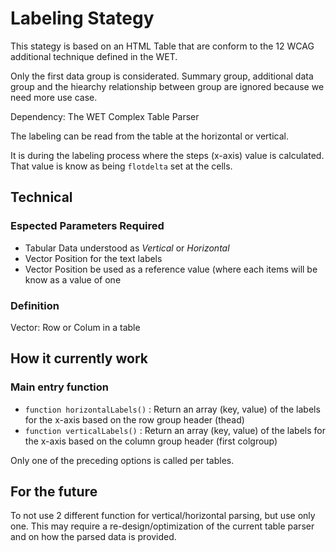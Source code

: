 Labeling Stategy 
===========================

This stategy is based on an HTML Table that are conform to the 12 WCAG additional technique defined in the WET.

Only the first data group is considerated. Summary group, additional data group and the hiearchy relationship between group are ignored because we need more use case. 

Dependency: The WET Complex Table Parser

The labeling can be read from the table at the horizontal or vertical.

It is during the labeling process where the steps (x-axis) value is calculated. That value is know as being ```flotdelta``` set at the cells.

## Technical

### Espected Parameters Required

* Tabular Data understood as *Vertical* or *Horizontal*
* Vector Position for the text labels
* Vector Position be used as a reference value (where each items will be know as a value of one

### Definition

Vector: Row or Colum in a table

## How it currently work

### Main entry function

* ```function horizontalLabels()``` : Return an array (key, value) of the labels for the x-axis based on the row group header (thead)
* ```function verticalLabels()``` : Return an array (key, value) of the labels for the x-axis based on the column group header (first colgroup)

Only one of the preceding options is called per tables.

## For the future

To not use 2 different function for vertical/horizontal parsing, but use only one. This may require a re-design/optimization of the current table parser and on how the parsed data is provided.